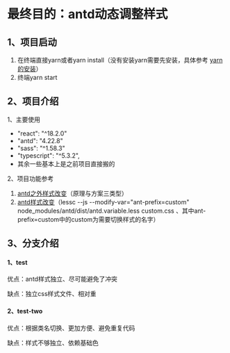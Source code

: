# 最终目的：**antd动态调整样式**

## 1、项目启动

1. 在终端直接yarn或者yarn install（没有安装yarn需要先安装，具体参考 [yarn的安装](https://yarn.nodejs.cn/en/docs/install#windows-stable)）
2. 终端yarn start

## 2、项目介绍

1、主要使用

- "react": "^18.2.0"
- "antd": "4.22.8"
- "sass": "^1.58.3"
- "typescript": "^5.3.2",
- 其余一些基本上是之前项目直接搬的

2、项目功能参考

1. [antd之外样式改变](https://juejin.cn/post/7134594122391748615?searchId=202312021743052B0545AE67835A1B4675)（原理与方案三类型）
2. [antd样式改变](https://www.jianshu.com/p/13421246b97d)（lessc --js --modify-var="ant-prefix=custom" node_modules/antd/dist/antd.variable.less custom.css   、其中ant-prefix=custom中的custom为需要切换样式的名字）



## 3、分支介绍

#### 1、test

优点：antd样式独立、尽可能避免了冲突

缺点：独立css样式文件、相对重

#### 2、test-two

优点：根据类名切换、更加方便、避免重复代码

缺点：样式不够独立、依赖基础色